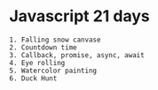 # Javascript 21 days
```
1. Falling snow canvase
2. Countdown time
3. Callback, promise, async, await
4. Eye rolling
5. Watercolor painting
6. Duck Hunt
```
